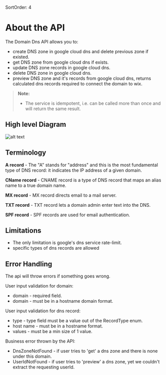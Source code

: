 SortOrder: 4
# About the API


The Domain Dns API allows you to:

- create DNS zone in google cloud dns and delete previous zone if existed. 
- get DNS zone from google cloud dns if exists.
- update DNS zone records in google cloud dns.
- delete DNS zone in google cloud dns.
- preview DNS zone and it's records from google cloud dns, returns calculated dns records required to connect the domain to wix.

> **Note:**
> - The service is idempotent, i.e. can be called more than once and will return the same result.

## High level Diagram

![alt text](https://s3.amazonaws.com/wixplorer-readme-images/domaindns%2Fdomain-dns.png)

## Terminology

**A record** - The "A" stands for "address" and this is the most fundamental type of DNS record: it indicates the IP address of a given domain.

**CName record** - CNAME record is a type of DNS record that maps an alias name to a true domain name.

**MX record** - MX record directs email to a mail server.

**TXT record** - TXT record lets a domain admin enter text into the DNS.

**SPF record** - SPF records are used for email authentication.


## Limitations

- The only limitation is google's dns service rate-limit.
- specific types of dns records are allowed

## Error Handling

The api will throw errors if something goes wrong.

User input validation for domain:

- domain - required field.
- domain - must be in a hostname domain format.

User input validation for dns record:

- type - type field must be a value out of the RecordType enum.
- host name - must be in a hostname format.
- values - must be a min size of 1 value.

Business error thrown by the API:

- DnsZoneNotFound - if user tries to 'get' a dns zone and there is none under this domain.
- UserIdNotFound - if user tries to 'preview' a dns zone, yet we couldn't extract the requesting userId.  
